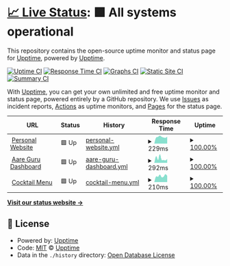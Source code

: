 # [📈 Live Status](https://upptime.github.io/upptime): <!--live status--> **🟩 All systems operational**

This repository contains the open-source uptime monitor and status page for [Upptime](https://upptime.js.org), powered by [Upptime](https://github.com/upptime/upptime).

[![Uptime CI](https://github.com/MasterEvarior/uptime-monitor/workflows/Uptime%20CI/badge.svg)](https://github.com/upptime/upptime/actions?query=workflow%3A%22Uptime+CI%22)
[![Response Time CI](https://github.com/MasterEvarior/uptime-monitor/workflows/Response%20Time%20CI/badge.svg)](https://github.com/upptime/upptime/actions?query=workflow%3A%22Response+Time+CI%22)
[![Graphs CI](https://github.com/MasterEvarior/uptime-monitor/workflows/Graphs%20CI/badge.svg)](https://github.com/upptime/upptime/actions?query=workflow%3A%22Graphs+CI%22)
[![Static Site CI](https://github.com/MasterEvarior/uptime-monitor/workflows/Static%20Site%20CI/badge.svg)](https://github.com/upptime/upptime/actions?query=workflow%3A%22Static+Site+CI%22)
[![Summary CI](https://github.com/MasterEvarior/uptime-monitor/workflows/Summary%20CI/badge.svg)](https://github.com/upptime/upptime/actions?query=workflow%3A%22Summary+CI%22)

With [Upptime](https://upptime.js.org), you can get your own unlimited and free uptime monitor and status page, powered entirely by a GitHub repository. We use [Issues](https://github.com/upptime/upptime/issues) as incident reports, [Actions](https://github.com/upptime/upptime/actions) as uptime monitors, and [Pages](https://upptime.github.io/upptime) for the status page.

<!--start: status pages-->
<!-- This summary is generated by Upptime (https://github.com/upptime/upptime) -->
<!-- Do not edit this manually, your changes will be overwritten -->
<!-- prettier-ignore -->
| URL | Status | History | Response Time | Uptime |
| --- | ------ | ------- | ------------- | ------ |
| <img alt="" src="https://favicons.githubusercontent.com/giannin.dev" height="13"> [Personal Website](https://giannin.dev) | 🟩 Up | [personal-website.yml](https://github.com/MasterEvarior/uptime-monitor/commits/HEAD/history/personal-website.yml) | <details><summary><img alt="Response time graph" src="./graphs/personal-website/response-time-week.png" height="20"> 229ms</summary><br><a href="https://status.giannin.dev/history/personal-website"><img alt="Response time 285" src="https://img.shields.io/endpoint?url=https%3A%2F%2Fraw.githubusercontent.com%2FMasterEvarior%2Fuptime-monitor%2FHEAD%2Fapi%2Fpersonal-website%2Fresponse-time.json"></a><br><a href="https://status.giannin.dev/history/personal-website"><img alt="24-hour response time 239" src="https://img.shields.io/endpoint?url=https%3A%2F%2Fraw.githubusercontent.com%2FMasterEvarior%2Fuptime-monitor%2FHEAD%2Fapi%2Fpersonal-website%2Fresponse-time-day.json"></a><br><a href="https://status.giannin.dev/history/personal-website"><img alt="7-day response time 229" src="https://img.shields.io/endpoint?url=https%3A%2F%2Fraw.githubusercontent.com%2FMasterEvarior%2Fuptime-monitor%2FHEAD%2Fapi%2Fpersonal-website%2Fresponse-time-week.json"></a><br><a href="https://status.giannin.dev/history/personal-website"><img alt="30-day response time 248" src="https://img.shields.io/endpoint?url=https%3A%2F%2Fraw.githubusercontent.com%2FMasterEvarior%2Fuptime-monitor%2FHEAD%2Fapi%2Fpersonal-website%2Fresponse-time-month.json"></a><br><a href="https://status.giannin.dev/history/personal-website"><img alt="1-year response time 285" src="https://img.shields.io/endpoint?url=https%3A%2F%2Fraw.githubusercontent.com%2FMasterEvarior%2Fuptime-monitor%2FHEAD%2Fapi%2Fpersonal-website%2Fresponse-time-year.json"></a></details> | <details><summary><a href="https://status.giannin.dev/history/personal-website">100.00%</a></summary><a href="https://status.giannin.dev/history/personal-website"><img alt="All-time uptime 100.00%" src="https://img.shields.io/endpoint?url=https%3A%2F%2Fraw.githubusercontent.com%2FMasterEvarior%2Fuptime-monitor%2FHEAD%2Fapi%2Fpersonal-website%2Fuptime.json"></a><br><a href="https://status.giannin.dev/history/personal-website"><img alt="24-hour uptime 100.00%" src="https://img.shields.io/endpoint?url=https%3A%2F%2Fraw.githubusercontent.com%2FMasterEvarior%2Fuptime-monitor%2FHEAD%2Fapi%2Fpersonal-website%2Fuptime-day.json"></a><br><a href="https://status.giannin.dev/history/personal-website"><img alt="7-day uptime 100.00%" src="https://img.shields.io/endpoint?url=https%3A%2F%2Fraw.githubusercontent.com%2FMasterEvarior%2Fuptime-monitor%2FHEAD%2Fapi%2Fpersonal-website%2Fuptime-week.json"></a><br><a href="https://status.giannin.dev/history/personal-website"><img alt="30-day uptime 100.00%" src="https://img.shields.io/endpoint?url=https%3A%2F%2Fraw.githubusercontent.com%2FMasterEvarior%2Fuptime-monitor%2FHEAD%2Fapi%2Fpersonal-website%2Fuptime-month.json"></a><br><a href="https://status.giannin.dev/history/personal-website"><img alt="1-year uptime 100.00%" src="https://img.shields.io/endpoint?url=https%3A%2F%2Fraw.githubusercontent.com%2FMasterEvarior%2Fuptime-monitor%2FHEAD%2Fapi%2Fpersonal-website%2Fuptime-year.json"></a></details>
| <img alt="" src="https://favicons.githubusercontent.com/aare-guru-dashboard.giannin.dev" height="13"> [Aare Guru Dashboard](https://aare-guru-dashboard.giannin.dev) | 🟩 Up | [aare-guru-dashboard.yml](https://github.com/MasterEvarior/uptime-monitor/commits/HEAD/history/aare-guru-dashboard.yml) | <details><summary><img alt="Response time graph" src="./graphs/aare-guru-dashboard/response-time-week.png" height="20"> 292ms</summary><br><a href="https://status.giannin.dev/history/aare-guru-dashboard"><img alt="Response time 310" src="https://img.shields.io/endpoint?url=https%3A%2F%2Fraw.githubusercontent.com%2FMasterEvarior%2Fuptime-monitor%2FHEAD%2Fapi%2Faare-guru-dashboard%2Fresponse-time.json"></a><br><a href="https://status.giannin.dev/history/aare-guru-dashboard"><img alt="24-hour response time 259" src="https://img.shields.io/endpoint?url=https%3A%2F%2Fraw.githubusercontent.com%2FMasterEvarior%2Fuptime-monitor%2FHEAD%2Fapi%2Faare-guru-dashboard%2Fresponse-time-day.json"></a><br><a href="https://status.giannin.dev/history/aare-guru-dashboard"><img alt="7-day response time 292" src="https://img.shields.io/endpoint?url=https%3A%2F%2Fraw.githubusercontent.com%2FMasterEvarior%2Fuptime-monitor%2FHEAD%2Fapi%2Faare-guru-dashboard%2Fresponse-time-week.json"></a><br><a href="https://status.giannin.dev/history/aare-guru-dashboard"><img alt="30-day response time 285" src="https://img.shields.io/endpoint?url=https%3A%2F%2Fraw.githubusercontent.com%2FMasterEvarior%2Fuptime-monitor%2FHEAD%2Fapi%2Faare-guru-dashboard%2Fresponse-time-month.json"></a><br><a href="https://status.giannin.dev/history/aare-guru-dashboard"><img alt="1-year response time 310" src="https://img.shields.io/endpoint?url=https%3A%2F%2Fraw.githubusercontent.com%2FMasterEvarior%2Fuptime-monitor%2FHEAD%2Fapi%2Faare-guru-dashboard%2Fresponse-time-year.json"></a></details> | <details><summary><a href="https://status.giannin.dev/history/aare-guru-dashboard">100.00%</a></summary><a href="https://status.giannin.dev/history/aare-guru-dashboard"><img alt="All-time uptime 100.00%" src="https://img.shields.io/endpoint?url=https%3A%2F%2Fraw.githubusercontent.com%2FMasterEvarior%2Fuptime-monitor%2FHEAD%2Fapi%2Faare-guru-dashboard%2Fuptime.json"></a><br><a href="https://status.giannin.dev/history/aare-guru-dashboard"><img alt="24-hour uptime 100.00%" src="https://img.shields.io/endpoint?url=https%3A%2F%2Fraw.githubusercontent.com%2FMasterEvarior%2Fuptime-monitor%2FHEAD%2Fapi%2Faare-guru-dashboard%2Fuptime-day.json"></a><br><a href="https://status.giannin.dev/history/aare-guru-dashboard"><img alt="7-day uptime 100.00%" src="https://img.shields.io/endpoint?url=https%3A%2F%2Fraw.githubusercontent.com%2FMasterEvarior%2Fuptime-monitor%2FHEAD%2Fapi%2Faare-guru-dashboard%2Fuptime-week.json"></a><br><a href="https://status.giannin.dev/history/aare-guru-dashboard"><img alt="30-day uptime 100.00%" src="https://img.shields.io/endpoint?url=https%3A%2F%2Fraw.githubusercontent.com%2FMasterEvarior%2Fuptime-monitor%2FHEAD%2Fapi%2Faare-guru-dashboard%2Fuptime-month.json"></a><br><a href="https://status.giannin.dev/history/aare-guru-dashboard"><img alt="1-year uptime 100.00%" src="https://img.shields.io/endpoint?url=https%3A%2F%2Fraw.githubusercontent.com%2FMasterEvarior%2Fuptime-monitor%2FHEAD%2Fapi%2Faare-guru-dashboard%2Fuptime-year.json"></a></details>
| <img alt="" src="https://favicons.githubusercontent.com/cocktail-menu.giannin.dev" height="13"> [Cocktail Menu](https://cocktail-menu.giannin.dev) | 🟩 Up | [cocktail-menu.yml](https://github.com/MasterEvarior/uptime-monitor/commits/HEAD/history/cocktail-menu.yml) | <details><summary><img alt="Response time graph" src="./graphs/cocktail-menu/response-time-week.png" height="20"> 210ms</summary><br><a href="https://status.giannin.dev/history/cocktail-menu"><img alt="Response time 249" src="https://img.shields.io/endpoint?url=https%3A%2F%2Fraw.githubusercontent.com%2FMasterEvarior%2Fuptime-monitor%2FHEAD%2Fapi%2Fcocktail-menu%2Fresponse-time.json"></a><br><a href="https://status.giannin.dev/history/cocktail-menu"><img alt="24-hour response time 217" src="https://img.shields.io/endpoint?url=https%3A%2F%2Fraw.githubusercontent.com%2FMasterEvarior%2Fuptime-monitor%2FHEAD%2Fapi%2Fcocktail-menu%2Fresponse-time-day.json"></a><br><a href="https://status.giannin.dev/history/cocktail-menu"><img alt="7-day response time 210" src="https://img.shields.io/endpoint?url=https%3A%2F%2Fraw.githubusercontent.com%2FMasterEvarior%2Fuptime-monitor%2FHEAD%2Fapi%2Fcocktail-menu%2Fresponse-time-week.json"></a><br><a href="https://status.giannin.dev/history/cocktail-menu"><img alt="30-day response time 249" src="https://img.shields.io/endpoint?url=https%3A%2F%2Fraw.githubusercontent.com%2FMasterEvarior%2Fuptime-monitor%2FHEAD%2Fapi%2Fcocktail-menu%2Fresponse-time-month.json"></a><br><a href="https://status.giannin.dev/history/cocktail-menu"><img alt="1-year response time 249" src="https://img.shields.io/endpoint?url=https%3A%2F%2Fraw.githubusercontent.com%2FMasterEvarior%2Fuptime-monitor%2FHEAD%2Fapi%2Fcocktail-menu%2Fresponse-time-year.json"></a></details> | <details><summary><a href="https://status.giannin.dev/history/cocktail-menu">100.00%</a></summary><a href="https://status.giannin.dev/history/cocktail-menu"><img alt="All-time uptime 100.00%" src="https://img.shields.io/endpoint?url=https%3A%2F%2Fraw.githubusercontent.com%2FMasterEvarior%2Fuptime-monitor%2FHEAD%2Fapi%2Fcocktail-menu%2Fuptime.json"></a><br><a href="https://status.giannin.dev/history/cocktail-menu"><img alt="24-hour uptime 100.00%" src="https://img.shields.io/endpoint?url=https%3A%2F%2Fraw.githubusercontent.com%2FMasterEvarior%2Fuptime-monitor%2FHEAD%2Fapi%2Fcocktail-menu%2Fuptime-day.json"></a><br><a href="https://status.giannin.dev/history/cocktail-menu"><img alt="7-day uptime 100.00%" src="https://img.shields.io/endpoint?url=https%3A%2F%2Fraw.githubusercontent.com%2FMasterEvarior%2Fuptime-monitor%2FHEAD%2Fapi%2Fcocktail-menu%2Fuptime-week.json"></a><br><a href="https://status.giannin.dev/history/cocktail-menu"><img alt="30-day uptime 100.00%" src="https://img.shields.io/endpoint?url=https%3A%2F%2Fraw.githubusercontent.com%2FMasterEvarior%2Fuptime-monitor%2FHEAD%2Fapi%2Fcocktail-menu%2Fuptime-month.json"></a><br><a href="https://status.giannin.dev/history/cocktail-menu"><img alt="1-year uptime 100.00%" src="https://img.shields.io/endpoint?url=https%3A%2F%2Fraw.githubusercontent.com%2FMasterEvarior%2Fuptime-monitor%2FHEAD%2Fapi%2Fcocktail-menu%2Fuptime-year.json"></a></details>

<!--end: status pages-->

[**Visit our status website →**](https://upptime.github.io/upptime)

## 📄 License

- Powered by: [Upptime](https://github.com/upptime/upptime)
- Code: [MIT](./LICENSE) © [Upptime](https://upptime.js.org)
- Data in the `./history` directory: [Open Database License](https://opendatacommons.org/licenses/odbl/1-0/)
